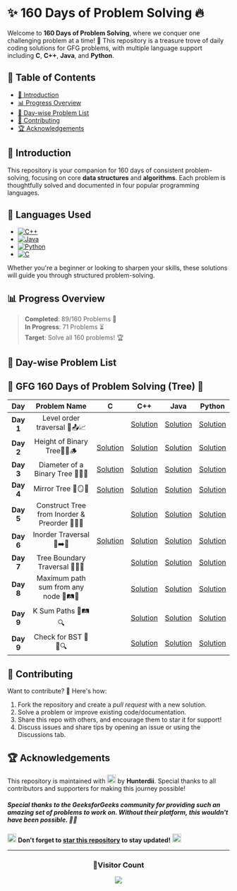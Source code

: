 


# **✨ 160 Days of Problem Solving 🔥**


Welcome to **160 Days of Problem Solving**, where we conquer one challenging problem at a time! 🌟 This repository is a treasure trove of daily coding solutions for GFG problems, with multiple language support including **C**, **C++**, **Java**, and **Python**.

## **📌 Table of Contents**
- [🚀 Introduction](#-introduction)
- [📊 Progress Overview](#-progress-overview)
- [📅 Day-wise Problem List](#-day-wise-problem-list)
- [🤝 Contributing](#-contributing)
- [🏆 Acknowledgements](#-acknowledgements)


## **🚀 Introduction**

This repository is your companion for 160 days of consistent problem-solving, focusing on core **data structures** and **algorithms**. Each problem is thoughtfully solved and documented in four popular programming languages.

## 🚀 **Languages Used**
- [![C++](https://img.shields.io/badge/c++-%2300599C.svg?style=for-the-badge&logo=c%2B%2B&logoColor=white)](https://github.com/search?q=repo%3AHunterdii%2FGeeksforGeeks-POTD++language%3Acpp+path%3ANovember+2024+GFG+SOLUTION&type=code)
- [![Java](https://img.shields.io/badge/java-%23ED8B00.svg?style=for-the-badge&logo=java&logoColor=white)](https://github.com/search?q=repo%3AHunterdii%2FGeeksforGeeks-POTD++language%3AJava+path%3ANovember+2024+GFG+SOLUTION&type=code)
- [![Python](https://img.shields.io/badge/python-3670A0?style=for-the-badge&logo=python&logoColor=ffdd54)](https://github.com/search?q=repo%3AHunterdii%2FGeeksforGeeks-POTD++language%3APython+path%3ANovember+2024+GFG+SOLUTION&type=code)
- [![C](https://img.shields.io/badge/c-%2300599C.svg?style=for-the-badge&logo=c&logoColor=white)](https://github.com/search?q=repo%3AHunterdii%2FGeeksforGeeks-POTD++language%3Ac+path%3ANovember+2024+GFG+SOLUTION&type=code)


Whether you're a beginner or looking to sharpen your skills, these solutions will guide you through structured problem-solving.


## **📊 Progress Overview**

> **Completed**: 89/160 Problems 🎉  
> **In Progress**: 71 Problems ⏳  
> **Target**: Solve all 160 problems! 🏆



## **📅 Day-wise Problem List**

## **🌴 GFG 160 Days of Problem Solving (Tree) 🌴**

| **Day**  | **Problem Name**                                | **C**                                                                                                                              | **C++**                                                                                                                            | **Java**                                                                                                                           | **Python**                                                                                                                         |
|:--------:|:-----------------------------------------------:|:----------------------------------------------------------------------------------------------------------------------------------:|:---------------------------------------------------------------------------------------------------------------------------------:|:---------------------------------------------------------------------------------------------------------------------------------:|:----------------------------------------------------------------------------------------------------------------------------------:|
| **Day 1**    | Level order traversal 🌳📤📈                        |                    | [Solution](Day%201%20-%20Level%20order%20traversal.md#code-c) | [Solution](Day%201%20-%20Level%20order%20traversal.md#code-java) | [Solution](Day%201%20-%20Level%20order%20traversal.md#code-python) |
| **Day 2**    | Height of Binary Tree🌲📏🪵                        |           [Solution](Day%202%20-%20Height%20of%20Binary%20Tree.md#code-c)         | [Solution](Day%202%20-%20Height%20of%20Binary%20Tree.md#code-c-1) | [Solution](Day%202%20-%20Height%20of%20Binary%20Tree.md#code-java) | [Solution](Day%202%20-%20Height%20of%20Binary%20Tree.md#code-python) |
| **Day 3**    | Diameter of a Binary Tree 🌳📏🔄                        |           [Solution](Day%203%20-%20Diameter%20of%20a%20Binary%20Tree.md#code-c)         | [Solution](Day%203%20-%20Diameter%20of%20a%20Binary%20Tree.md#code-c-1) | [Solution](Day%203%20-%20Diameter%20of%20a%20Binary%20Tree.md#code-java) | [Solution](Day%203%20-%20Diameter%20of%20a%20Binary%20Tree.md#code-python) |
| **Day 4**    | Mirror Tree 🌳🪞📌                        |           [Solution](Day%204%20-%20Mirror%20Tree.md#code-c)         | [Solution](Day%204%20-%20Mirror%20Tree.md#code-c-1) | [Solution](Day%204%20-%20Mirror%20Tree.md#code-java) | [Solution](Day%204%20-%20Mirror%20Tree.md#code-python) |
| **Day 5**    | Construct Tree from Inorder & Preorder 🌳🔀📜                       |                   | [Solution](Day%205%20-%20Construct%20Tree%20from%20Inorder%20%26%20Preorder.md#code-c) | [Solution](Day%205%20-%20Construct%20Tree%20from%20Inorder%20%26%20Preorder.md#code-java) | [Solution](Day%205%20-%20Construct%20Tree%20from%20Inorder%20%26%20Preorder.md#code-python) |
| **Day 6**    | Inorder Traversal 🌳➡️📄                        |           [Solution](Day%206%20-%20Inorder%20Traversal.md#code-c)         | [Solution](Day%206%20-%20Inorder%20Traversal.md#code-c-1) | [Solution](Day%206%20-%20Inorder%20Traversal.md#code-java) | [Solution](Day%206%20-%20Inorder%20Traversal.md#code-python) |
| **Day 7**    | Tree Boundary Traversal 🌳📐🌿                        |               | [Solution](Day%207%20-%20Tree%20Boundary%20Traversal.md#code-c) | [Solution](Day%207%20-%20Tree%20Boundary%20Traversal.md#code-java) | [Solution](Day%207%20-%20Tree%20Boundary%20Traversal.md#code-python) |
| **Day 8**    | Maximum path sum from any node 🌳🛤️🔼                        |               | [Solution](Day%208%20-%20Maximum%20path%20sum%20from%20any%20node.md#code-c) | [Solution](Day%208%20-%20Maximum%20path%20sum%20from%20any%20node.md#code-java) | [Solution](Day%208%20-%20Maximum%20path%20sum%20from%20any%20node.md#code-python) |
| **Day 9**    | K Sum Paths 🌳🛤️🔍                       |               | [Solution](Day%209%20-%20K%20Sum%20Paths.md#code-c) | [Solution](Day%209%20-%20K%20Sum%20Paths.md#code-java) | [Solution](Day%209%20-%20K%20Sum%20Paths.md#code-python) |
| **Day 9**    | Check for BST 🌳✅🔍                       |               | [Solution](Day%2010%20-%20Check%20for%20BST.md#code-c) | [Solution](Day%2010%20-%20Check%20for%20BST.md#code-java) | [Solution](Day%2010%20-%20Check%20for%20BST.md#code-python) |


## **🤝 Contributing**
Want to contribute? 🌟 Here's how:
1. Fork the repository and create a _pull request_ with a new solution.
2. Solve a problem or improve existing code/documentation.
3. Share this repo with others, and encourage them to star it for support!
4. Discuss issues and share tips by opening an issue or using the Discussions tab.


## **🏆 Acknowledgements**
This repository is maintained with <img src="https://github.com/user-attachments/assets/00314b63-96bb-4e9a-92f6-4ead67e0fb7d" width="20" height="20"> by **Hunterdii**. Special thanks to all contributors and supporters for making this journey possible!

##### Special thanks to the _GeeksforGeeks_ community for providing such an amazing set of problems to work on. Without their platform, this wouldn't have been possible. 🧑‍💻


<img src="https://github.com/user-attachments/assets/35f6838c-52f5-4e48-8a98-c5203f8c57e3" style="width:20px; color: #FFD700" alt="Star GIF"></h1> **Don't forget to [star this repository](https://github.com/Hunterdii/GeeksforGeeks-POTD) to stay updated!** <img src="https://github.com/user-attachments/assets/35f6838c-52f5-4e48-8a98-c5203f8c57e3" style="width:20px; color: #FFD700" alt="Star GIF"></h1>

---

<div align="center">
  <h3><b>📍Visitor Count</b></h3>
</div>

<p align="center">
  <img src="https://profile-counter.glitch.me/Hunterdii/count.svg" />
</p>
